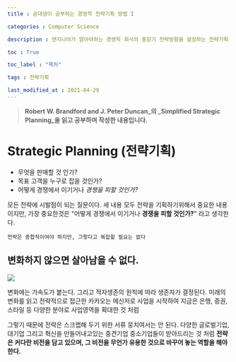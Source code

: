 ```yaml
---
title : 공대생이 공부하는 경영학 전략기획 방법 I 

categories : Computer Science

description : 엔지니어가 알아야하는 경영학 회사의 중장기 전략방향을 설정하는 전략기획 업무, 그에대한 해법

toc : True

toc_label : "목차"

tags : 전략기획

last_modified_at : 2021-04-29
---
```


> **Robert W. Brandford and J. Peter Duncan_의 _Simplified Strategic Planning_을 읽고 공부하며 작성한 내용입니다.**

# Strategic Planning (전략기획)

* 무엇을 판매할 것 인가?
* 목표 고객을 누구로 잡을 것인가?
* 어떻게 경쟁에서 이기거나 _경쟁을 피할 것인가?_

모든 전략에 시발점이 되는 질문이다. 세 내용 모두 전략을 기획하기위해서 중요한 내용이지만, 가장 중요한것은 "어떻게 경쟁에서 이기거나 **경쟁을 피할 것인가?**" 라고 생각한다.

```
전략은 종합적이여야 하지만, 그렇다고 복잡할 필요는 없다 
```

## 변화하지 않으면 살아남을 수 없다.

![](/Users/yangdongjae/Desktop/2021/github/YangDongJae.github.io/assets/images/Biz/StrategicPlan/TimeChangeGraph.png)



변화에는 가속도가 붙는다. 그리고 적자생존의 원칙에 따라 생존자가 결정된다. 미래의 변화를 읽고 전략적으로 접근한 카카오는 메신저로 사업을 시작하여 지금은 은행, 증권, 스타일 등 다양한 분야로 사업영역을 확대한 것 처럼<br/>

그렇기 때문에 전략은 스크랩해 두기 위한 서류 뭉치여서는 안 된다. 다양한 글로벌기업, 대기업 그리고 혁신을 만들어내고있는 중견기업 중소기업들이 받아드리는 것 처럼 **전략은  커다란 비전을 담고 있으며, 그 비전을 무언가 유용한 것으로 바꾸어 놓는 역할을 해야한다.**
